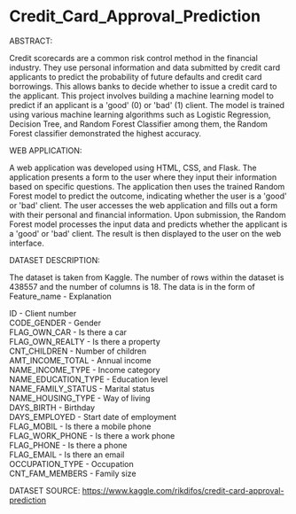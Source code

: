 # Credit_Card_Approval_Prediction

ABSTRACT:

Credit scorecards are a common risk control method in the financial industry. They use personal information and data submitted by credit card applicants to predict the probability of future defaults and credit card borrowings. This allows banks to decide whether to issue a credit card to the applicant. This project involves building a machine learning model to predict if an applicant is a 'good' (0) or 'bad' (1) client. The model is trained using various machine learning algorithms such as Logistic Regression, Decision Tree, and Random Forest Classifier among them, the Random Forest classifier demonstrated the highest accuracy.

WEB APPLICATION:

A web application was developed using HTML, CSS, and Flask. The application presents a form to the user where they input their information based on specific questions. The application then uses the trained Random Forest model to predict the outcome, indicating whether the user is a 'good' or 'bad' client. The user accesses the web application and fills out a form with their personal and financial information. Upon submission, the Random Forest model processes the input data and predicts whether the applicant is a 'good' or 'bad' client. The result is then displayed to the user on the web interface.

DATASET DESCRIPTION:

The dataset is taken from Kaggle. The number of rows within the dataset is 438557 and the number of columns is 18.
The data is in the form of Feature_name - Explanation    

ID - Client number  
CODE_GENDER - Gender  
FLAG_OWN_CAR - Is there a car  
FLAG_OWN_REALTY - Is there a property  
CNT_CHILDREN - Number of children  
AMT_INCOME_TOTAL - Annual income  
NAME_INCOME_TYPE - Income category  
NAME_EDUCATION_TYPE - Education level  
NAME_FAMILY_STATUS - Marital status  
NAME_HOUSING_TYPE - Way of living  
DAYS_BIRTH - Birthday  
DAYS_EMPLOYED - Start date of employment  
FLAG_MOBIL - Is there a mobile phone  
FLAG_WORK_PHONE - Is there a work phone  
FLAG_PHONE - Is there a phone  
FLAG_EMAIL - Is there an email  
OCCUPATION_TYPE - Occupation  
CNT_FAM_MEMBERS - Family size  

DATASET SOURCE: https://www.kaggle.com/rikdifos/credit-card-approval-prediction


